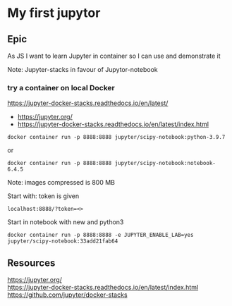 # My first jupytor

## Epic
As JS I want to learn Jupyter in container so I can use and demonstrate it

Note: Jupyter-stacks in favour of Jupytor-notebook 

### try a container on local Docker
https://jupyter-docker-stacks.readthedocs.io/en/latest/ 
- https://jupyter.org/
- https://jupyter-docker-stacks.readthedocs.io/en/latest/index.html

```
docker container run -p 8888:8888 jupyter/scipy-notebook:python-3.9.7
```
or
```
docker container run -p 8888:8888 jupyter/scipy-notebook:notebook-6.4.5
```
Note: images compressed is 800 MB

Start with: token is given
```
localhost:8888/?token=<>
```
Start in notebook with new and python3

```
docker container run -p 8888:8888 -e JUPYTER_ENABLE_LAB=yes jupyter/scipy-notebook:33add21fab64 
```

## Resources
https://jupyter.org/  
https://jupyter-docker-stacks.readthedocs.io/en/latest/index.html  
https://github.com/jupyter/docker-stacks  



